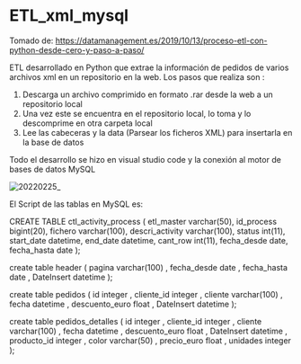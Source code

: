 # ETL_xml_mysql
Tomado de: https://datamanagement.es/2019/10/13/proceso-etl-con-python-desde-cero-y-paso-a-paso/

ETL desarrollado en Python que extrae la información de pedidos de varios archivos xml en un repositorio en la web.
Los pasos que realiza son : 
  1. Descarga un archivo comprimido en formato .rar desde la web a un repositorio local 
  2. Una vez este se encuentra en el repositorio local, lo toma y lo descomprime en otra carpeta local
  3. Lee las cabeceras y la data (Parsear los ficheros XML) para insertarla en la base de datos

Todo el desarrollo se hizo en visual studio code y la conexión al motor de bases de datos MySQL

![20220225_](https://user-images.githubusercontent.com/17502722/155815004-e1348b8f-aae4-4cfa-a7b2-7c102b662080.png)


El Script de las tablas en MySQL es:

CREATE TABLE ctl_activity_process (
  etl_master varchar(50),
  id_process bigint(20),
  fichero varchar(100),
  descri_activity varchar(100),
  status int(11),
  start_date datetime,
  end_date datetime,
  cant_row int(11),
  fecha_desde date,
  fecha_hasta date
);

create table header ( 
	pagina varchar(100)
	, fecha_desde date 
	, fecha_hasta date 
	, DateInsert datetime
);

create table pedidos ( 
	id integer
	, cliente_id integer 
	, cliente varchar(100)
	, fecha datetime 
	, descuento_euro float 
	, DateInsert datetime
);

create table pedidos_detalles ( 
	id integer
	, cliente_id integer 
	, cliente varchar(100)
	, fecha datetime 
	, descuento_euro float 
	, DateInsert datetime
	, producto_id integer 
	, color varchar(50)
	, precio_euro float 
	, unidades integer  
);
